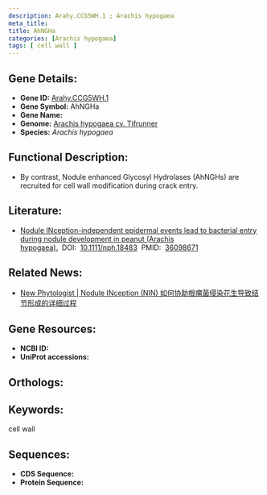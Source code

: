 ```yaml
---
description: Arahy.CCG5WH.1 ; Arachis hypogaea
meta_title:
title: AhNGHa
categories: [Arachis hypogaea]
tags: [ cell wall ]
---
```


## Gene Details:
- **Gene ID:**	[Arahy.CCG5WH.1]()
- **Gene Symbol:** AhNGHa
- **Gene Name:** 
- **Genome:** [Arachis hypogaea cv. Tifrunner]()
- **Species:** *Arachis hypogaea*

## Functional Description:
   - By contrast, Nodule enhanced Glycosyl Hydrolases (AhNGHs) are recruited for cell wall modification during crack entry.

## Literature:
   - [Nodule INception-independent epidermal events lead to bacterial entry during nodule development in peanut (Arachis hypogaea).]( https://nph.onlinelibrary.wiley.com/doi/full/10.1111/nph.18483)&nbsp;&nbsp;DOI:&nbsp;&nbsp;[10.1111/nph.18483](https://nph.onlinelibrary.wiley.com/doi/full/10.1111/nph.18483)&nbsp;&nbsp;PMID:&nbsp;&nbsp;[36098671](https://pubmed.ncbi.nlm.nih.gov/36098671/)

## Related News:
   - [New Phytologist | Nodule INception (NIN) 如何协助根瘤菌侵染花生导致结节形成的详细过程](https://mp.weixin.qq.com/s?__biz=Mzg3MDEwNDEyMg==&mid=2247538100&idx=1&sn=aa71d57e0a20535a4b830e10986ada9d&chksm=ce90f8e1f9e771f74968262ed1b5bc1b8b7e76993883d1a9ea2a9da82cd3946cadbba0532801&scene=27#wechat_redirect)

## Gene Resources:
- **NCBI ID:** [](https://www.ncbi.nlm.nih.gov/gene/?term=)
- **UniProt accessions:** [](https://www.uniprot.org/uniprotkb//entry)

## Orthologs:


## Keywords:
cell wall

## Sequences:
- **CDS Sequence:**
- **Protein Sequence:**
